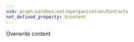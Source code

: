 ```yaml
---
uid: graph.windows.net/myorganization/Contacts
not_defined_property: $content
---
```


Overwrite content